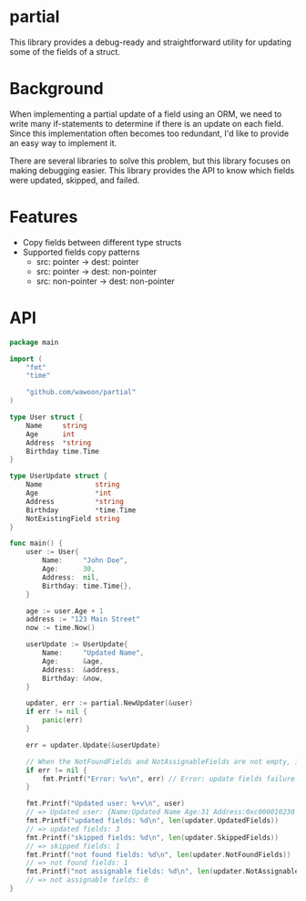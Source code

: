 # partial

This library provides a debug-ready and straightforward utility for updating some of the fields of a struct.

# Background

When implementing a partial update of a field using an ORM, we need to write many if-statements to determine if there is an update on each field. Since this implementation often becomes too redundant, I'd like to provide an easy way to implement it.

There are several libraries to solve this problem, but this library focuses on making debugging easier. This library provides the API to know which fields were updated, skipped, and failed.

# Features

- Copy fields between different type structs
- Supported fields copy patterns
  - src: pointer -> dest: pointer
  - src: pointer -> dest: non-pointer
  - src: non-pointer -> dest: non-pointer

# API

```go
package main

import (
	"fmt"
	"time"

	"github.com/wawoon/partial"
)

type User struct {
	Name     string
	Age      int
	Address  *string
	Birthday time.Time
}

type UserUpdate struct {
	Name             string
	Age              *int
	Address          *string
	Birthday         *time.Time
	NotExistingField string
}

func main() {
	user := User{
		Name:     "John Doe",
		Age:      30,
		Address:  nil,
		Birthday: time.Time{},
	}

	age := user.Age + 1
	address := "123 Main Street"
	now := time.Now()

	userUpdate := UserUpdate{
		Name:     "Updated Name",
		Age:      &age,
		Address:  &address,
		Birthday: &now,
	}

	updater, err := partial.NewUpdater(&user)
	if err != nil {
		panic(err)
	}

	err = updater.Update(&userUpdate)

	// When the NotFoundFields and NotAssignableFields are not empty, it will return an error.
	if err != nil {
		fmt.Printf("Error: %v\n", err) // Error: update fields failure
	}

	fmt.Printf("Updated user: %+v\n", user)
	// => Updated user: {Name:Updated Name Age:31 Address:0xc000010230 Birthday:2021-07-04 09:16:12.458143 +0900 JST m=+0.000085842}
	fmt.Printf("updated fields: %d\n", len(updater.UpdatedFields))
	// => updated fields: 3
	fmt.Printf("skipped fields: %d\n", len(updater.SkippedFields))
	// => skipped fields: 1
	fmt.Printf("not found fields: %d\n", len(updater.NotFoundFields))
	// => not found fields: 1
	fmt.Printf("not assignable fields: %d\n", len(updater.NotAssignableFields))
	// => not assignable fields: 0
}
```
